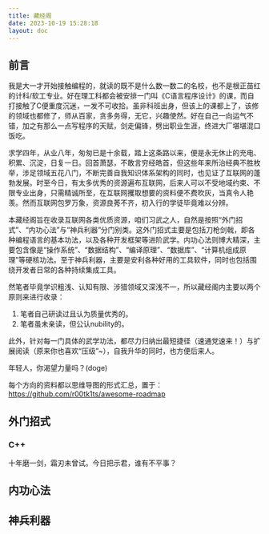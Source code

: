 ```yaml
---
title: 藏经阁
date: 2023-10-19 15:28:18
layout: doc
---
```


## 前言
我是大一才开始接触编程的，就读的既不是什么数一数二的名校，也不是根正苗红的计科/软工专业。好在理工科都会被安排一门叫《C语言程序设计》的课，而自打接触了C便重度沉迷，一发不可收拾。虽非科班出身，但该上的课都上了，该修的领域也都修了，师从百家，贪多务得，无它，兴趣使然。好在自己一向运气不错，加之有那么一点写程序的天赋，剑走偏锋，劈出职业生涯，终进大厂堪堪混口饭吃。

求学四年，从业八年，匆匆已是十余载，踏上这条路以来，便是永无休止的充电、积累、沉淀，日复一日。回首萧瑟，不敢言穷经皓首，但这些年来所治经典不胜枚举，涉足领域五花八门，不断完善自我知识体系架构的同时，也见证了互联网的蓬勃发展。时至今日，有太多优秀的资源遍布互联网，后来人可以不受地域约束、不限专业出身，只需精诚所至，在互联网攫取想要的资料便不费吹灰，当真令人艳羡。然而互联网包罗万象，资源良莠不齐，初入行的学徒毕竟难以分辨。

本藏经阁旨在收录互联网各类优质资源，咱们习武之人，自然是按照“外门招式”、“内功心法”与“神兵利器”分门别类。这外门招式主要是包括刀枪剑戟，即各种编程语言的基本功法，以及各种开发框架等进阶武学。内功心法则博大精深，主要包含像是“操作系统”、“数据结构”、“编译原理”、“数据库”、“计算机组成原理”等硬核功法。至于神兵利器，主要是安利各种好用的工具软件，同时也包括围绕开发者日常的各种持续集成工具。

然笔者毕竟学识粗浅、认知有限、涉猎领域又深浅不一，所以藏经阁内主要以两个原则来进行收录：

1. 笔者自己研读过且认为质量优秀的。
2. 笔者虽未亲读，但公认nubility的。

此外，针对每一门具体的武学功法，都尽力归纳出最短捷径（速通党速来！）与扩展阅读（原来你也喜欢“压级”~），自我升华的同时，也方便后来人。

年轻人，你渴望力量吗？(doge)

每个方向的资料都以思维导图的形式汇总，置于：https://github.com/r00tk1ts/awesome-roadmap

## 外门招式
### C++
十年磨一剑，霜刃未曾试。今日把示君，谁有不平事？


## 内功心法

## 神兵利器
